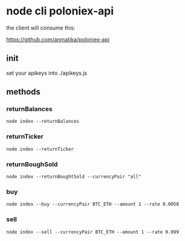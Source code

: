 # node cli poloniex-api 

the client will consume this: 

https://github.com/anmatika/poloniex-api


## init
set your apikeys into ./apikeys.js

## methods

### returnBalances
````
node index --returnBalances

````
### returnTicker
````
node index --returnTicker
````

### returnBoughSold
````
node index --returnBoughtSold --currencyPair "all"
````

### buy
````
node index --buy --currencyPair BTC_ETH --amount 1 --rate 0.0058

````
### sell
````
node index --sell --currencyPair BTC_ETH --amount 1 --rate 0.099

````
